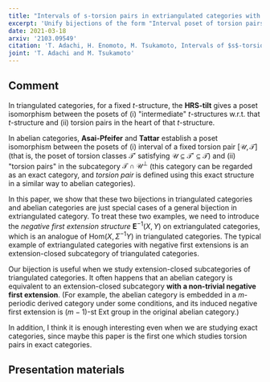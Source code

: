 ```yaml
---
title: "Intervals of s-torsion pairs in extriangulated categories with negative first extensions"
excerpt: 'Unify bijections of the form "Interval poset of torsion pairs is isomorphic to the poset of torsion pairs in another subcategory" in the framework of extriangulated categories.'
date: 2021-03-18
arxiv: '2103.09549'
citation: 'T. Adachi, H. Enomoto, M. Tsukamoto, Intervals of $s$-torsion pairs in extriangulated categories with negative first extensions, arXiv:2103.09549.'
joint: 'T. Adachi and M. Tsukamoto'
---
```


## Comment
In triangulated categories, for a fixed $t$-structure, the **HRS-tilt** gives a poset isomorphism between  the posets of (i) "intermediate" $t$-structures w.r.t. that $t$-structure and (ii) torsion pairs in the heart of that $t$-structure.

In abelian categories, **Asai-Pfeifer** and **Tattar** establish a poset isomorphism between the posets of (i) interval of a fixed torsion pair $[\mathcal{U},\mathcal{T}]$ (that is, the poset of torsion classes $\mathcal{T}'$ satisfying $\mathcal{U} \subseteq \mathcal{T}' \subseteq \mathcal{T}$) and (ii) "torsion pairs" in the subcategory $\mathcal{T} \cap \mathcal{U}^\perp$ (this category can be regarded as an exact category, and *torsion pair* is defined using this exact structure in a similar way to abelian categories).

In this paper, we show that these two bijections in triangulated categories and abelian categories are just special cases of a general bijection in extriangulated category. To treat these two examples, we need to introduce the *negative first extension structure* $\mathbf{E}^{-1}(X,Y)$ on extriangulated categories, which is an analogue of $\mathrm{Hom}(X,\Sigma^{-1} Y)$ in triangulated categories. The typical example of extriangulated categories with negative first extensions is an extension-closed subcategory of triangulated categories.

Our bijection is useful when we study extension-closed subcategories of triangulated categories. It often happens that an abelian category is equivalent to an extension-closed subcategory **with a non-trivial negative first extension**. (For example, the abelian category is embedded in a $m$-periodic derived category under some conditions, and its induced negative first extension is $(m-1)$-st Ext group in the original abelian category.)

In addition, I think it is enough interesting even when we are studying exact categories, since maybe this paper is the first one which studies torsion pairs in exact categories.

## Presentation materials

